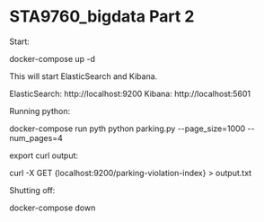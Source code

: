 # STA9760_bigdata Part 2
Start:

docker-compose up -d


This will start ElasticSearch and Kibana.

ElasticSearch: http://localhost:9200 Kibana: http://localhost:5601


Running python:


docker-compose run pyth python parking.py --page_size=1000 --num_pages=4


export curl output:

curl -X GET {localhost:9200/parking-violation-index} > output.txt


Shutting off:

docker-compose down
